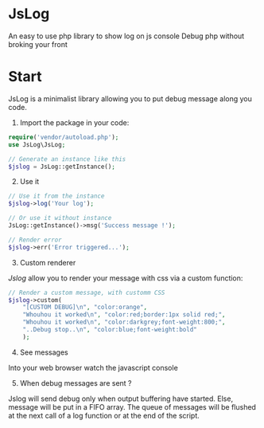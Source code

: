 # JsLog
An easy to use php library to show log on js console
Debug php without broking your front

# Start
JsLog is a minimalist library allowing you to put debug message along you code.
1. Import the package in your code:
```php
require('vendor/autoload.php');
use JsLog\JsLog;

// Generate an instance like this
$jslog = JsLog::getInstance();
```

2. Use it
```php
// Use it from the instance
$jslog->log('Your log');

// Or use it without instance
JsLog::getInstance()->msg('Success message !');

// Render error
$jslog->err('Error triggered...');
```
3. Custom renderer

*Jslog* allow you to render your message with css via a custom function:

```php
// Render a custom message, with customm CSS
$jslog->custom(
	"[CUSTOM DEBUG]\n", "color:orange",
	"Whouhou it worked\n", "color:red;border:1px solid red;",
	"Whouhou it worked\n", "color:darkgrey;font-weight:800;",
	"..Debug stop..\n", "color:blue;font-weight:bold"
	);
```

4. See messages

Into your web browser watch the javascript console

5. When debug messages are sent ?


Jslog will send debug only when output buffering have started. Else, message will be put in a FIFO array.
The queue of messages will be flushed at the next call of a log function or at the end of the script.

